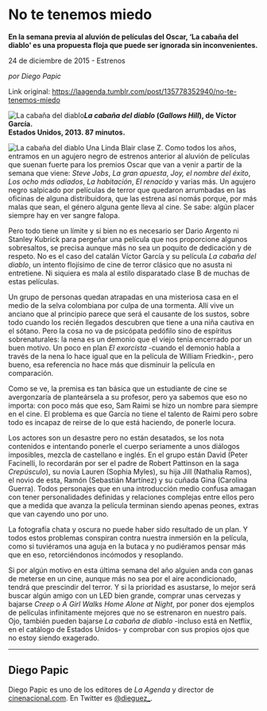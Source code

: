 # No te tenemos miedo

**En la semana previa al aluvión de películas del Oscar, ‘La cabaña del diablo’ es una propuesta floja que puede ser ignorada sin inconvenientes.**

24 de diciembre de 2015 - Estrenos

_por Diego Papic_

Link original: https://laagenda.tumblr.com/post/135778352940/no-te-tenemos-miedo

![La cabaña del diablo](https://64.media.tumblr.com/a2576e351b310647b70bdb9ef92accdc/tumblr_inline_pk19i2bYN21t6q87u_500.jpg)***La cabaña del diablo* (*Gallows Hill*), de Víctor García.  
 Estados Unidos, 2013. 87 minutos.**

![La cabaña del diablo](https://64.media.tumblr.com/a2576e351b310647b70bdb9ef92accdc/tumblr_inline_pk19i2bYN21t6q87u_500.jpg) Una Linda Blair clase Z. Como todos los años, entramos en un agujero negro de estrenos anterior al aluvión de películas que suenan fuerte para los premios Oscar que van a venir a partir de la semana que viene: *Steve Jobs*, *La gran apuesta*, *Joy, el nombre del éxito*, *Los ocho más odiados*, *La habitación*, *El renacido* y varias más. Un agujero negro salpicado por películas de terror que quedaron arrumbadas en las oficinas de alguna distribuidora, que las estrena así nomás porque, por más malas que sean, el género alguna gente lleva al cine. Se sabe: algún placer siempre hay en ver sangre falopa.

Pero todo tiene un límite y si bien no es necesario ser Dario Argento ni Stanley Kubrick para pergeñar una película que nos proporcione algunos sobresaltos, se precisa aunque más no sea un poquito de dedicación y de respeto. No es el caso del catalán Víctor García y su película *La cabaña del diablo*, un intento flojísimo de cine de terror clásico que no asusta ni entretiene. Ni siquiera es mala al estilo disparatado clase B de muchas de estas películas.

Un grupo de personas quedan atrapadas en una misteriosa casa en el medio de la selva colombiana por culpa de una tormenta. Allí vive un anciano que al principio parece que será el causante de los sustos, sobre todo cuando los recién llegados descubren que tiene a una niña cautiva en el sótano. Pero la cosa no va de psicópata pedófilo sino de espíritus sobrenaturales: la nena es un demonio que el viejo tenía encerrado por un buen motivo. Un poco en plan *El exorcista* -cuando el demonio habla a través de la nena lo hace igual que en la película de William Friedkin-, pero bueno, esa referencia no hace más que disminuir la película en comparación.

Como se ve, la premisa es tan básica que un estudiante de cine se avergonzaría de planteársela a su profesor, pero ya sabemos que eso no importa: con poco más que eso, Sam Raimi se hizo un nombre para siempre en el cine. El problema es que García no tiene el talento de Raimi pero sobre todo es incapaz de reirse de lo que está haciendo, de ponerle locura.

Los actores son un desastre pero no están desatados, se los nota contenidos e intentando ponerle el cuerpo seriamente a unos diálogos imposibles, mezcla de castellano e inglés. En el grupo están David (Peter Facinelli, lo recordarán por ser el padre de Robert Pattinson en la saga *Crepúsculo*), su novia Lauren (Sophia Myles), su hija Jill (Nathalia Ramos), el novio de esta, Ramón (Sebastián Martínez) y su cuñada Gina (Carolina Guerra). Todos personajes que en una introducción medio confusa amagan con tener personalidades definidas y relaciones complejas entre ellos pero que a medida que avanza la película terminan siendo apenas peones, extras que van cayendo uno por uno.

La fotografía chata y oscura no puede haber sido resultado de un plan. Y todos estos problemas conspiran contra nuestra inmersión en la película, como si tuviéramos una aguja en la butaca y no pudiéramos pensar más que en eso, retorciéndonos incómodos y resoplando.

Si por algún motivo en esta última semana del año alguien anda con ganas de meterse en un cine, aunque más no sea por el aire acondicionado, tendrá que prescindir del terror. Y si la prioridad es asustarse, lo mejor será buscar algún amigo con un LED bien grande, comprar unas cervezas y bajarse *Creep* o *A Girl Walks Home Alone at Night*, por poner dos ejemplos de películas infinitamente mejores que no se estrenaron en nuestro país. Ojo, también pueden bajarse *La cabaña de diablo* -incluso está en Netflix, en el catálogo de Estados Unidos- y comprobar con sus propios ojos que no estoy siendo exagerado.

  




---

 Diego Papic
------------

 Diego Papic es uno de los editores de *La Agenda* y director de [cinenacional.com](http://www.cinenacional.com). En Twitter es [@dieguez\_](http://www.twitter.com/dieguez_). 

